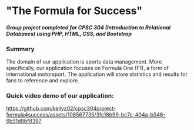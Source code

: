 # "The Formula for Success"
#### *Group project completed for CPSC 304 (Introduction to Relational Databases) using PHP, HTML, CSS, and Bootstrap*

### Summary
The domain of our application is sports data management. More specifically, our application focuses on Formula One (F1), a form of international motorsport. The application will store statistics and results for fans to reference and explore. 


### Quick video demo of our application: 
https://github.com/kellyz02/cpsc304project-formula4success/assets/108567735/3fc18b99-bc7c-404a-b346-6b51d8bf8397

